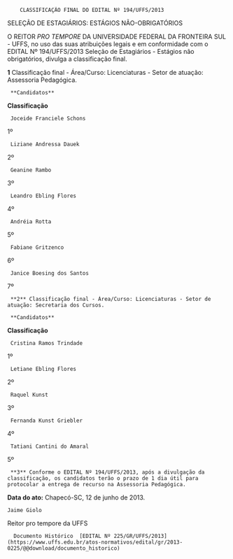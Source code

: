         CLASSIFICAÇÃO FINAL DO EDITAL Nº 194/UFFS/2013  

SELEÇÃO DE ESTAGIÁRIOS: ESTÁGIOS NÃO-OBRIGATÓRIOS

 O REITOR *PRO TEMPORE* DA UNIVERSIDADE FEDERAL DA FRONTEIRA SUL - UFFS, no uso das suas atribuições legais e em conformidade com o EDITAL Nº 194/UFFS/2013 Seleção de Estagiários - Estágios não obrigatórios, divulga a classificação final.

 **1** Classificação final - Área/Curso: Licenciaturas - Setor de atuação: Assessoria Pedagógica.

     **Candidatos**

   **Classificação**

     Joceide Franciele Schons

   1º

     Liziane Andressa Dauek

   2º

     Geanine Rambo

   3º

     Leandro Ebling Flores

   4º

     Andréia Rotta

   5º

     Fabiane Gritzenco

   6º

     Janice Boesing dos Santos

   7º

     **2** Classificação final - Área/Curso: Licenciaturas - Setor de atuação: Secretaria dos Cursos.

     **Candidatos**

   **Classificação**

     Cristina Ramos Trindade

   1º

     Letiane Ebling Flores

   2º

     Raquel Kunst

   3º

     Fernanda Kunst Griebler

   4º

     Tatiani Cantini do Amaral

   5º

     **3** Conforme o EDITAL Nº 194/UFFS/2013, após a divulgação da classificação, os candidatos terão o prazo de 1 dia útil para protocolar a entrega de recurso na Assessoria Pedagógica.

  

   **Data do ato:** Chapecó-SC, 12 de junho de 2013.   
 

    Jaime Giolo   
 Reitor pro tempore da UFFS 

      Documento Histórico  [EDITAL Nº 225/GR/UFFS/2013](https://www.uffs.edu.br/atos-normativos/edital/gr/2013-0225/@@download/documento_historico)     
      